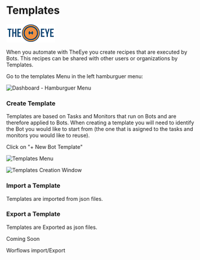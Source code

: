 # Templates

[![theeye.io](../images/logo-theeye-theOeye-logo2.png)](https://theeye.io/en/index.html)

When you automate with TheEye you create recipes that are executed by Bots. This recipes can be shared with other users or organizations by Templates.

 Go to the templates Menu in the left hamburguer menu:

![Dashboard - Hamburguer Menu](/images/image.png)

### Create Template

Templates are based on Tasks and Monitors that run on Bots and are therefore applied to Bots. When creating a template you will need to identify the Bot you would like to start from \(the one that is asigned to the tasks and monitors you would like to reuse\). 

Click on "+ New Bot Template"

![Templates Menu](/images/image%20%289%29.png)

![Templates Creation Window](/images/image%20%2816%29.png)

### Import a Template

Templates are imported from json files.



### Export a Template

Templates are Exported as json files.













Coming Soon

Worflows import/Export

